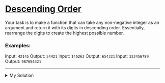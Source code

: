 # [Descending Order](https://www.codewars.com/kata/5467e4d82edf8bbf40000155)

Your task is to make a function that can take any non-negative integer as an argument and return it with its digits in descending order. Essentially, rearrange the digits to create the highest possible number.

### Examples:

Input: `42145` Output: `54421`
Input: `145263` Output: `654321`
Input: `123456789` Output: `987654321`

---

<details><summary>My Solution</summary>

```js
function descendingOrder(n) {
  // Convert the number to a string, split its digits, sort them in descending order, and join them back into a number
  return Number([...String(n)].sort().reverse().join(''))
}
```

</details>
